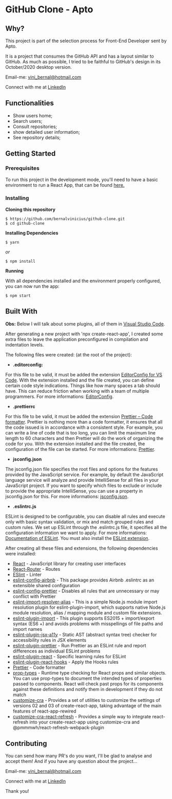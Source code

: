 # GitHub Clone - Apto



## Why?

This project is part of the selection process for Front-End Developer sent by Apto.



It is a project that consumes the GitHub API and has a layout similar to GitHub. As much as possible, I tried to be faithful to GitHub's design in its October/2020 desktop version.



Email-me: vini_bernal@hotmail.com



Connect with me at [LinkedIn](https://www.linkedin.com/in/vin%C3%ADcius-bernal-19254027/)

## Functionalities

- Show users home;
- Search users;
- Consult repositories;
- show detailed user information;
- See repository details;

## Getting Started

### Prerequisites

To run this project in the development mode, you'll need to have a basic environment to run a React App, that can be found [here.](https://reactjs.org/docs/getting-started.html)

### Installing

**Cloning this repository**

```
$ https://github.com/bernalvinicius/github-clone.git
$ cd github-clone
```

**Installing Dependencies**

```
$ yarn
```

_or_

```
$ npm install
```

**Running**

With all dependencies installed and the environment properly configured, you can now run the app:

```
$ npm start
```

## Built With

**Obs:** Below I will talk about some plugins, all of them in [Visual Studio Code](https://code.visualstudio.com/).

After generating a new project with 'npx create-react-app', I created some extra files to leave the application preconfigured in compilation and indentation levels.

The following files were created: (at the root of the project):

- **.editorconfig:**

For this file to be valid, it must be added the extension [EditorConfig for VS Code](https://marketplace.visualstudio.com/items?itemName=EditorConfig.EditorConfig). With the extension installed and the file created, you can define certain code style indications. Things like how many spaces a tab should have. This can reduce friction when working with a team of multiple programmers. For more informations: [EditorConfig](https://editorconfig.org/).

- **.prettierrc**

For this file to be valid, it must be added the extension [Prettier – Code formatter](https://prettier.io/). Prettier is nothing more than a code formatter, it ensures that all the code issued is in accordance with a consistent style. For example, you can write a line of code that is too long, you can limit the maximum line length to 60 characters and then Prettier will do the work of organizing the code for you. With the extension installed and the file created, the configuration of the file can be started. For more informations: [Prettier](https://prettier.io/).

- **jsconfig.json**

The jsconfig.json file specifies the root files and options for the features provided by the JavaScript service. For example, by default the JavaScript language service will analyze and provide IntelliSense for all files in your JavaScript project. If you want to specify which files to exclude or include to provide the appropriate IntelliSense, you can use a property in jsconfig.json for this. For more informations: [jsconfig.json](https://code.visualstudio.com/docs/languages/jsconfig).

- **.eslintrc.js**

ESLint is designed to be configurable, you can disable all rules and execute only with basic syntax validation, or mix and match grouped rules and custom rules. We set up ESLint through the .eslintrc.js file, it specifies all the configuration information we want to apply. For more informations: [Documentation of ESLint](https://eslint.org/docs/user-guide/configuring). You must also install the [ESLint extension](https://marketplace.visualstudio.com/items?itemName=dbaeumer.vscode-eslint).

After creating all these files and extensions, the following dependencies were installed:

- [React](https://reactjs.org/) - JavaScript library for creating user interfaces
- [React-Router](https://reactrouter.com/) - Routes
- [ESlint](https://eslint.org/) - Linter
- [eslint-config-airbnb](https://github.com/airbnb/javascript) - This package provides Airbnb .eslintrc as an extensible shared configuration
- [eslint-config-prettier](https://github.com/prettier/eslint-config-prettier#readme) - Disables all rules that are unnecessary or may conflict with Prettier
- [eslint-import-resolver-alias](https://github.com/johvin/eslint-import-resolver-alias#readme) - This is a simple Node.js module import resolution plugin for eslint-plugin-import, which supports native Node.js module resolution, alias / mapping module and custom file extensions.
- [eslint-plugin-import](https://github.com/benmosher/eslint-plugin-import) - This plugin supports ES2015 + import/export syntax (ES6 +) and avoids problems with misspellings of file paths and import names
- [eslint-plugin-jsx-a11y](https://github.com/jsx-eslint/eslint-plugin-jsx-a11y#readme) - Static AST (abstract syntax tree) checker for accessibility rules in JSX elements
- [eslint-plugin-prettier](https://github.com/prettier/eslint-plugin-prettier#readme) - Run Prettier as an ESLint rule and report differences as individual ESLint problems
- [eslint-plugin-react](https://github.com/yannickcr/eslint-plugin-react) - Specific learning rules for ESLint
- [eslint-plugin-react-hooks](https://github.com/facebook/react) - Apply the Hooks rules
- [Prettier](https://github.com/prettier/prettier) - Code formatter
- [prop-types](https://github.com/facebook/prop-types) - Runtime type checking for React props and similar objects. You can use prop-types to document the intended types of properties passed to components. React will check past props for its components against these definitions and notify them in development if they do not match
- [customize-cra](https://github.com/arackaf/customize-cra#readme) - Provides a set of utilities to customize the settings of versions 02 and 03 of create-react-app, taking advantage of the main features of react-app-rewired
- [customize-cra-react-refresh](https://github.com/esetnik/customize-cra-react-refresh#readme) - Provides a simple way to integrate react-refresh into your create-react-app using customize-cra and @pmmmwh/react-refresh-webpack-plugin

## Contributing

You can send how many PR's do you want, I'll be glad to analyse and accept them! And if you have any question about the project...

Email-me: vini_bernal@hotmail.com

Connect with me at [LinkedIn](https://www.linkedin.com/in/vin%C3%ADcius-bernal-19254027/)

Thank you!
